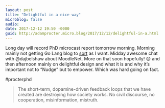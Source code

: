 ```yaml
---
layout: post
title: "Delightful in a nice way"
microblog: false
audio: 
date: 2017-12-12 19:50 -0000
guid: http://adamprocter.micro.blog/2017/12/12/delightful-in-a.html
---
```

Long day will record PhD microcast report tomorrow morning. Morning mainly not getting Go Lang blog to [sort](https://play.golang.org/p/bBR8wfcZfb) as I want. Midday awesome chat with @dajbelshaw about MoodleNet. More on that soon hopefully! 😊 and then afternoon mainly on delightful design and what it is and why it’s important not to “Nudge” but to empower. Which was hard going on fact. 

#procterphd 

> The short-term, dopamine-driven feedback loops that we have created are destroying how society works. No civil discourse, no cooperation, misinformation, mistruth.
